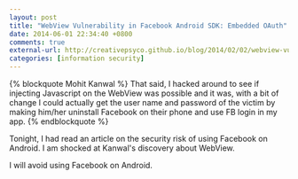 ```yaml
---
layout: post
title: "WebView Vulnerability in Facebook Android SDK: Embedded OAuth"
date: 2014-06-01 22:34:40 +0800
comments: true
external-url: http://creativepsyco.github.io/blog/2014/02/02/webview-vulnerability-in-facebook-android-sdk-embedded-oauth/
categories: [information security]
---
```


{% blockquote Mohit Kanwal %}
That said, I hacked around to see if injecting Javascript on the WebView was possible and it was, with a bit of change I could actually get the user name and password of the victim by making him/her uninstall Facebook on their phone and use FB login in my app.
{% endblockquote %}

Tonight, I had read an article on the security risk of using Facebook
on Android.  I am shocked at Kanwal's discovery about WebView.

I will avoid using Facebook on Android.

<!-- vim:se tw=70: -->
